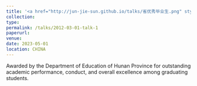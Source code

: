 ```yaml
---
title: '<a href="http://jun-jie-sun.github.io/talks/省优秀毕业生.png" style="color: teal;">1. Provincial level: Outstanding Graduates</a>'
collection: 
type:
permalink: /talks/2012-03-01-talk-1
paperurl: 
venue: 
date: 2023-05-01
location: CHINA
---
```

Awarded by the Department of Education of Hunan Province for outstanding academic performance, conduct, and overall excellence among graduating students.
